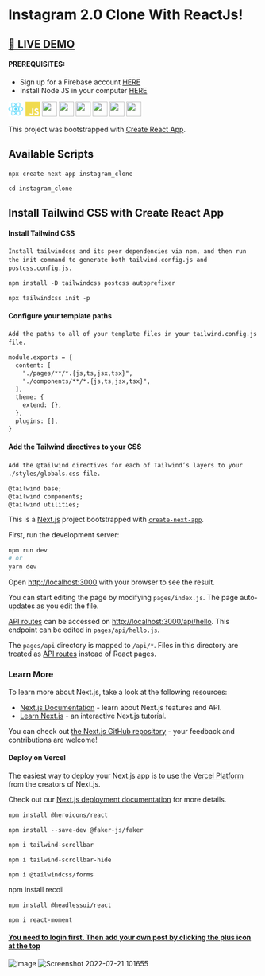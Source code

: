# Instagram 2.0 Clone With ReactJs!
## <a href="https://instagram-2-0-clone.vercel.app/" target="_blank">🔴 LIVE DEMO</a>
#### PREREQUISITES:
- Sign up for a Firebase account <a href='https://firebase.google.com'>HERE</a>
- Install Node JS in your computer <a href='https://nodejs.org/en/'>HERE</a>

<a href="#"><img src="https://raw.githubusercontent.com/devicons/devicon/master/icons/react/react-original.svg" alt="" width="30" height="30" /></a>
<a href="#"><img src="https://raw.githubusercontent.com/devicons/devicon/master/icons/javascript/javascript-plain.svg" alt="Google" width="30" height="30" /></a>
<a href="#"><img src="https://user-images.githubusercontent.com/99184393/177784219-cab3eb2f-bc21-4c09-ab9e-dd7272605ca5.png" alt="" width="30" height="30" /></a>
<a href="#"><img src="https://user-images.githubusercontent.com/99184393/177784603-d69e9d02-721a-4bce-b9b3-949165d2edeb.png" alt="" width="30" height="30" /></a>
<a href="#"><img src="https://raw.githubusercontent.com/atulmy/oauth/master/web/public/images/social/instagram.svg" alt="" width="30" height="30" /></a>
<a href="#"><img src="https://raw.githubusercontent.com/atulmy/oauth/master/web/public/images/social/google.svg" alt="" width="30" height="30" /></a>
<a href="#"><img src="https://raw.githubusercontent.com/atulmy/oauth/master/web/public/images/tech/github.svg" alt="" width="30" height="30" /></a>
<a href="#"><img src="https://user-images.githubusercontent.com/99184393/179383376-874f547c-4e6f-4826-850e-706b009e7e2b.png" alt="" width="30" height="30" /></a>
<br>


This project was bootstrapped with [Create React App](https://github.com/facebook/create-react-app).

## Available Scripts

```
npx create-next-app instagram_clone
```
```
cd instagram_clone
```
## Install Tailwind CSS with Create React App
#### Install Tailwind CSS
`Install tailwindcss and its peer dependencies via npm, and then run the init command to generate both tailwind.config.js and postcss.config.js.`
```
npm install -D tailwindcss postcss autoprefixer
```
```
npx tailwindcss init -p
```
#### Configure your template paths
`Add the paths to all of your template files in your tailwind.config.js file.`
<br>
```
module.exports = {
  content: [
    "./pages/**/*.{js,ts,jsx,tsx}",
    "./components/**/*.{js,ts,jsx,tsx}",
  ],
  theme: {
    extend: {},
  },
  plugins: [],
}
```
#### Add the Tailwind directives to your CSS
`Add the @tailwind directives for each of Tailwind’s layers to your ./styles/globals.css file.`
```
@tailwind base;
@tailwind components;
@tailwind utilities;
```
This is a [Next.js](https://nextjs.org/) project bootstrapped with [`create-next-app`](https://github.com/vercel/next.js/tree/canary/packages/create-next-app).

First, run the development server:

```bash
npm run dev
# or
yarn dev
```

Open [http://localhost:3000](http://localhost:3000) with your browser to see the result.

You can start editing the page by modifying `pages/index.js`. The page auto-updates as you edit the file.

[API routes](https://nextjs.org/docs/api-routes/introduction) can be accessed on [http://localhost:3000/api/hello](http://localhost:3000/api/hello). This endpoint can be edited in `pages/api/hello.js`.

The `pages/api` directory is mapped to `/api/*`. Files in this directory are treated as [API routes](https://nextjs.org/docs/api-routes/introduction) instead of React pages.

### Learn More

To learn more about Next.js, take a look at the following resources:

- [Next.js Documentation](https://nextjs.org/docs) - learn about Next.js features and API.
- [Learn Next.js](https://nextjs.org/learn) - an interactive Next.js tutorial.

You can check out [the Next.js GitHub repository](https://github.com/vercel/next.js/) - your feedback and contributions are welcome!

#### Deploy on Vercel

The easiest way to deploy your Next.js app is to use the [Vercel Platform](https://vercel.com/new?utm_medium=default-template&filter=next.js&utm_source=create-next-app&utm_campaign=create-next-app-readme) from the creators of Next.js.

Check out our [Next.js deployment documentation](https://nextjs.org/docs/deployment) for more details.


```
npm install @heroicons/react
```
```
npm install --save-dev @faker-js/faker
```
```
npm i tailwind-scrollbar
```
```
npm i tailwind-scrollbar-hide
```
```
npm i @tailwindcss/forms
```
 npm install recoil
```
npm install @headlessui/react
```
```
npm i react-moment
```
#### <a href="https://instagram-2-0-clone.vercel.app/" target="_blank">You need to login first. Then add your own post by clicking the plus icon at the top</a>

![image](https://user-images.githubusercontent.com/99184393/180151364-84053e15-02c0-42c3-ae50-1b4cce61d7ca.png)
![Screenshot 2022-07-21 101655](https://user-images.githubusercontent.com/99184393/180132557-b7a13f45-91d2-41b5-aa08-53d3384bcbf2.png)
